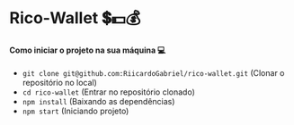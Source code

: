 # Rico-Wallet 💲💵💰

#### Como iniciar o projeto na sua máquina 💻

- `git clone git@github.com:RiicardoGabriel/rico-wallet.git` (Clonar o repositório no local)
- `cd rico-wallet` (Entrar no repositório clonado)
- `npm install` (Baixando as dependências)
- `npm start` (Iniciando projeto)
